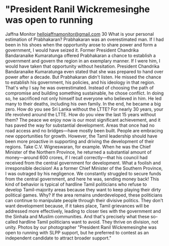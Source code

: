 # "President Ranil Wickremesinghe was open to running

Jaffna Monitor
hellojaffnamonitor@gmail.com
30
What is your personal estimation of 
Prabhakaran?
Prabhakaran was an overestimated man. If I 
had been in his shoes when the opportunity 
arose to share power and form a government, 
I would have seized it. Former President 
Chandrika Bandaranaike Kumaratunga 
offered Prabhakaran a chance to establish 
a government and govern the region in an 
exemplary manner. If I were him, I would have 
taken that opportunity without hesitation.
President Chandrika Bandaranaike 
Kumaratunga even stated that she was 
prepared to hand over power after a decade. 
But Prabhakaran didn't listen. He missed 
the chance to establish his government, his 
policies, and his ideology in that region.
That's why I say he was overestimated. Instead 
of choosing the path of compromise and 
building something sustainable, he chose 
conflict. In doing so, he sacrificed not only 
himself but everyone who believed in him. He 
led many to their deaths, including his own 
family. In the end, he became a big zero.
How do you see Sri Lanka without the 
LTTE? For nearly 30 years, your life 
revolved around the LTTE. How do you 
view the last 15 years without them?
The peace we enjoy now is our most significant 
achievement, and it has paved the way for 
substantial development. Areas that once 
had no road access and no bridges—have 
mostly been built. People are embracing new 
opportunities for growth. However, the Tamil 
leadership should have been more proactive 
in supporting and driving the development of 
their regions.
Take C.V. Wigneswaran, for example. When 
he was the Chief Minister of the Northern 
Province, he returned a substantial amount 
of money—around 600 crores, if I recall 
correctly—that his council had received from 
the central government for development. 
What a foolish and irresponsible decision! 
As a former Chief Minister of the Southern 
Province, I was outraged by his negligence. 
We constantly struggled to secure funds from 
the central government, and here he was, 
sending money back! This kind of behavior 
is typical of hardline Tamil politicians who 
refuse to develop Tamil-majority areas because 
they want to keep playing their dirty political 
games.
Why? If the area remains underdeveloped, 
these politicians can continue to manipulate 
people through their divisive politics. They 
don't want development because, if it takes 
place, Tamil grievances will be addressed 
more effectively, leading to closer ties with 
the government and the Sinhala and Muslim 
communities. And that's precisely what these 
so-called hardline Tamil politicians want to 
avoid. They thrive on division, not unity.
Photos by 
our photographer
"President Ranil Wickremesinghe was open to running 
with SLPP support, but he preferred to contest as an 
independent candidate to attract broader support."

